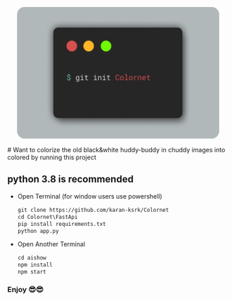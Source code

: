 ﻿<p align="center">
  <img width="460" height="300" src="mac1.png">
</p>
# Want to colorize the old black&white huddy-buddy in chuddy images into colored  by running this project 

## python 3.8 is recommended

- Open Terminal (for window users use powershell)

      git clone https://github.com/karan-ksrk/Colornet
      cd Colornet\FastApi
      pip install requirements.txt
      python app.py

- Open Another Terminal

      cd aishow
      npm install
      npm start

### Enjoy 😎😎
